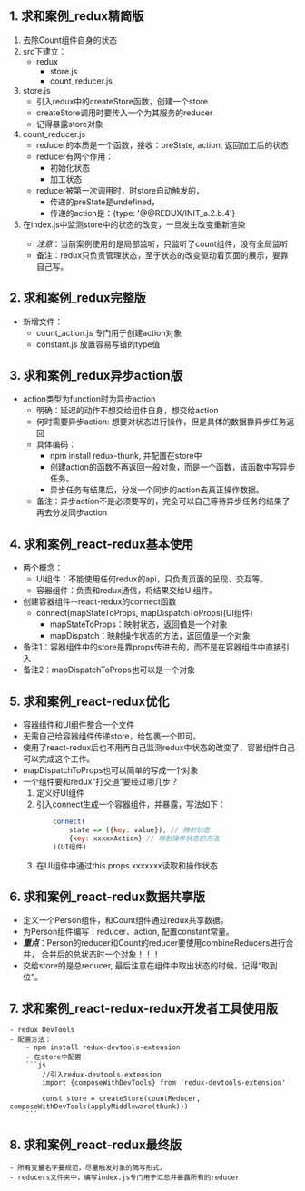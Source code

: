 ## 1. 求和案例_redux精简版
1. 去除Count组件自身的状态
2. src下建立：
    - redux
        - store.js
        - count_reducer.js
3. store.js
    - 引入redux中的createStore函数，创建一个store
    - createStore调用时要传入一个为其服务的reducer
    - 记得暴露store对象
4. count_reducer.js
    - reducer的本质是一个函数，接收：preState, action, 返回加工后的状态
    - reducer有两个作用：
        - 初始化状态
        - 加工状态
    - reducer被第一次调用时，时store自动触发的，
        - 传递的preState是undefined，
        - 传递的action是：{type: '@@REDUX/INIT_a.2.b.4'}
5. 在index.js中监测store中的状态的改变，一旦发生改变重新渲染<App/>
    - *注意*：当前案例使用的是局部监听，只监听了count组件，没有全局监听
    - 备注：redux只负责管理状态，至于状态的改变驱动着页面的展示，要靠自己写。

## 2. 求和案例_redux完整版
- 新增文件：
    - count_action.js  专门用于创建action对象
    - constant.js 放置容易写错的type值

## 3. 求和案例_redux异步action版
- action类型为function时为异步action
    - 明确：延迟的动作不想交给组件自身，想交给action
    - 何时需要异步action: 想要对状态进行操作，但是具体的数据靠异步任务返回
    - 具体编码：
        - npm install redux-thunk, 并配置在store中
        - 创建action的函数不再返回一般对象，而是一个函数，该函数中写异步任务。
        - 异步任务有结果后，分发一个同步的action去真正操作数据。
    - 备注：异步action不是必须要写的，完全可以自己等待异步任务的结果了再去分发同步action

## 4. 求和案例_react-redux基本使用
- 两个概念：
    - UI组件：不能使用任何redux的api，只负责页面的呈现、交互等。
    - 容器组件：负责和redux通信，将结果交给UI组件。
- 创建容器组件--react-redux的connect函数
    - connect(mapStateToProps, mapDispatchToProps)(UI组件)
        - mapStateToProps：映射状态，返回值是一个对象
        - mapDispatch：映射操作状态的方法，返回值是一个对象
- 备注1：容器组件中的store是靠props传进去的，而不是在容器组件中直接引入
- 备注2：mapDispatchToProps也可以是一个对象

## 5. 求和案例_react-redux优化
   - 容器组件和UI组件整合一个文件
   - 无需自己给容器组件传递store，给<App/>包裹一个<Provider store={store}>即可。
   - 使用了react-redux后也不用再自己监测redux中状态的改变了，容器组件自己可以完成这个工作。
   - mapDispatchToProps也可以简单的写成一个对象
   - 一个组件要和redux“打交道”要经过哪几步？
        1. 定义好UI组件
        2. 引入connect生成一个容器组件，并暴露，写法如下：
            ```js
                connect(
                    state => ({key: value}), // 映射状态
                    {key: xxxxxAction} // 映射操作状态的方法
                )(UI组件)
            ```
        3. 在UI组件中通过this.props.xxxxxxx读取和操作状态

## 6. 求和案例_react-redux数据共享版
   - 定义一个Person组件，和Count组件通过redux共享数据。
   - 为Person组件编写：reducer、action, 配置constant常量。
   - ***重点***：Person的reducer和Count的reducer要使用combineReducers进行合并，
        合并后的总状态时一个对象！！！
   - 交给store的是总reducer, 最后注意在组件中取出状态的时候，记得“取到位”。

## 7. 求和案例_react-redux-redux开发者工具使用版
    - redux DevTools
    - 配置方法：
        - npm install redux-devtools-extension
        - 在store中配置
        ```js
            //引入redux-devtools-extension
            import {composeWithDevTools} from 'redux-devtools-extension'

            const store = createStore(countReducer, composeWithDevTools(applyMiddleware(thunk)))
        ```

## 8. 求和案例_react-redux最终版
    - 所有变量名字要规范，尽量触发对象的简写形式，
    - reducers文件夹中，编写index.js专门用于汇总并暴露所有的reducer
